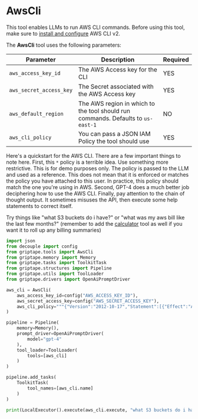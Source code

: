 # AwsCli

This tool enables LLMs to run AWS CLI commands. Before using this tool, make sure to [install and configure](https://docs.aws.amazon.com/cli/latest/userguide/getting-started-install.html) AWS CLI v2.

The **AwsCli** tool uses the following parameters: 

| Parameter      | Description                          | Required |
| ----------- | ------------------------------------ |----------|
| `aws_access_key_id`  | The AWS Access key for the CLI  | YES |
| `aws_secret_access_key`       | The Secret associated with the AWS Access key | YES |
| `aws_default_region`    | The AWS region in which to the tool should run commands. Defaults to `us-east-1` | NO |
| `aws_cli_policy` | You can pass a JSON IAM Policy the tool should use | YES |

Here's a quickstart for the AWS CLI. There are a few important things to note here. First, this `*` policy is a terrible idea. Use something more restrictive. This is for demo purposes only. The policy is passed to the LLM and used as a reference. This does not mean that it is enforced or matches the policy you have attached to this user. In practice, this policy should match the one you're using in AWS. Second, GPT-4 does a much better job deciphering how to use the AWS CLI. Finally, pay attention to the chain of thought output. It sometimes misuses the API, then execute some help statements to correct itself.

Try things like "what S3 buckets do i have?" or "what was my aws bill like the last few months?" (remember to add the [calculator](calculator.md) tool as well if you want it to roll up any billing summaries)

```python
import json
from decouple import config
from griptape.tools import AwsCli
from griptape.memory import Memory
from griptape.tasks import ToolkitTask
from griptape.structures import Pipeline
from griptape.utils import ToolLoader
from griptape.drivers import OpenAiPromptDriver

aws_cli = AwsCli(
    aws_access_key_id=config("AWS_ACCESS_KEY_ID"),
    aws_secret_access_key=config("AWS_SECRET_ACCESS_KEY"),
    aws_cli_policy="""{"Version":"2012-10-17","Statement":[{"Effect":"Allow","Action":"*","Resource":"*"}]}"""
)

pipeline = Pipeline(
    memory=Memory(),
    prompt_driver=OpenAiPromptDriver(
        model="gpt-4"
    ),
    tool_loader=ToolLoader(
        tools=[aws_cli]
    )
)

pipeline.add_tasks(
    ToolkitTask(
        tool_names=[aws_cli.name]
    )
)

print(LocalExecutor().execute(aws_cli.execute, "what S3 buckets do i have?").decode())
```
